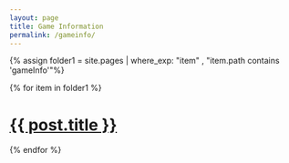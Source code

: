 ```yaml
---
layout: page
title: Game Information
permalink: /gameinfo/
---
```


{% assign folder1 = site.pages | where_exp: "item" , "item.path contains 'gameInfo'"%}

{% for item in folder1 %}
	<h1><a href="{{ site.baseurl }}{{ post.url }}">{{ post.title }}</a></h1>
{% endfor %}
